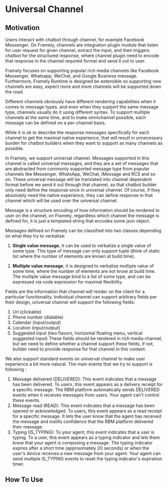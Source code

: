 # Universal Channel

## Motivation

Users interact with chatbot through channel, for example Facebook Messenger. On Framely, channels are integration plugin module that listen for user request for given channel, extract the input, and then triggers chatbot for the structured response, where channel plugin need to encode that response in the channel required format and send it out to user. 

Framely focuses on supporting popular rich media channels like Facebook Messenger, Whatsapp, WeChat, and Google Business message. Furthermore, Framely Runtime is designed be extensible so supporting new channels are easy, expect more and more channels will be supported down the road. 

Different channels obviously have different rendering capabilities when it comes to message types. and even when they support the same message type, channels usually do it using different syntax. To support multiple channels at the same time, and to make omnichannel possible, each message can be defined on a per-channel basis. 

While it is ok to describe the response messages specifically for each channel to get the maximal native experience, that will result in unnecessary burden for chatbot builders when they want to support as many channels as possible. 

In Framely, we support universal channel. Messages supported in this channel is called universal messages, and they are a set of messages that are abstracted from commonly supported message type from popular channels like Messenger, WhatsApp, WeChat, iMessage and RCS and so on. These universal message will be translated into channel dependent format before we send it out through that channel, so that chatbot builder only need define the response once in universal channel. Of course, if they absolutely need the native experience, they can define response in that channel which will be used over the universal channel. 

Message is a structure encoding of how information should be rendered to user on the channel, on Framely, regardless which channel the message is defined for, it is just a templated string that encodes some json object.

Messages defined on Framely can be classified into two classes depending on what they try to verbalize: 
1. **Single value message**, it can be used to verbalize a single value of some type. This type of message can only support tuple (think of static list where the number of elements are known at build time).

2. **Multiple value message**, it is designed to verbalize multiple value of some time, where the number of elements are not know at build time.  The multiple value message bind to a list of some type, and can be expressed via code expression for maximal flexibility.

Fields are the information that channel will render on the client for a particular functionality. Individual channel can support arbitrary fields per their design, universal channel will support the following fields:
1. Url (clickable)
2. Phone number (dialable)
3. Calendar (input/output)
4. Location (input/output)
5. Suggested input (two flavors, horizontal floating menu, vertical suggested input)
These fields should be rendered in rich media channel, but we need to define whether a channel support these fields, if not, builder need to provide response for that channel in this context.

We also support standard events on univerval channel to make user experience a bit more natural. The main events that we try to support is following :
1. Message delivered (DELIVERED): This event indicates that a message has been delivered. To users, this event appears as a delivery receipt for a specific message. The RBM platform automatically sends DELIVERED events when it receives messages from users. Your agent can't control these events.
2. Message read (READ): This event indicates that a message has been opened or acknowledged. To users, this event appears as a read receipt for a specific message. It lets the user know that the agent has received the message and instills confidence that the RBM platform delivered their message.
3. Typing (IS_TYPING): To your agent, this event indicates that a user is typing. To a user, this event appears as a typing indicator and lets them know that your agent is composing a message. The typing indicator expires after a short time (approximately 20 seconds) or when the user's device receives a new message from your agent. Your agent can send multiple IS_TYPING events to reset the typing indicator's expiration timer.

## How To Use




